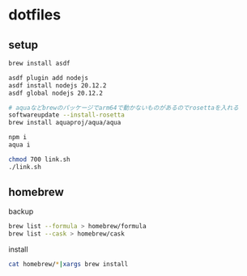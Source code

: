 # dotfiles

## setup

```sh
brew install asdf

asdf plugin add nodejs
asdf install nodejs 20.12.2
asdf global nodejs 20.12.2

# aquaなどbrewのパッケージでarm64で動かないものがあるのでrosettaを入れる
softwareupdate --install-rosetta
brew install aquaproj/aqua/aqua

npm i
aqua i

chmod 700 link.sh
./link.sh
```

## homebrew

backup

```sh
brew list --formula > homebrew/formula
brew list --cask > homebrew/cask
```

install

```sh
cat homebrew/*|xargs brew install
```
